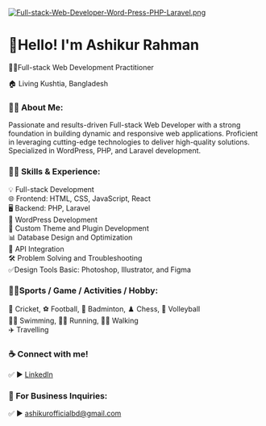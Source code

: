 [![Full-stack-Web-Developer-Word-Press-PHP-Laravel.png](https://i.postimg.cc/1z4xJPZ0/Full-stack-Web-Developer-Word-Press-PHP-Laravel.png)](https://postimg.cc/943NQ60z)
# 👋Hello! I'm Ashikur Rahman
<p>👨‍💻Full-stack Web Development Practitioner</p> <p>🏠 Living Kushtia, Bangladesh </p>

### 👨‍🏫 About Me:
<p>Passionate and results-driven Full-stack Web Developer with a strong foundation in building dynamic and responsive web applications. Proficient in leveraging cutting-edge technologies to deliver high-quality solutions. Specialized in WordPress, PHP, and Laravel development.</p>

### 👨‍💻 Skills & Experience:
💡 Full-stack Development </br>
🌐 Frontend: HTML, CSS, JavaScript, React </br>
🖥️ Backend: PHP, Laravel </br>
🚀 WordPress Development </br>
🔧 Custom Theme and Plugin Development </br>
📊 Database Design and Optimization </br>
🔄 API Integration </br>
🛠️ Problem Solving and Troubleshooting </br>
✅Design Tools Basic: Photoshop, Illustrator, and Figma </br>

### 🙍‍♂️Sports / Game / Activities / Hobby:
🏏 Cricket, ⚽ Football, 🏸 Badminton, ♟️ Chess, 🏐 Volleyball  
🏊‍♂️ Swimming, 🏃‍♂️ Running, 🚶‍♂️ Walking  
✈️ Travelling

### ☕ Connect with me!
✅ ► <a href="https://www.linkedin.com/in/ashikurofficial/">LinkedIn</a>

### 📧 For Business Inquiries:
✅ ► ashikurofficialbd@gmail.com   





